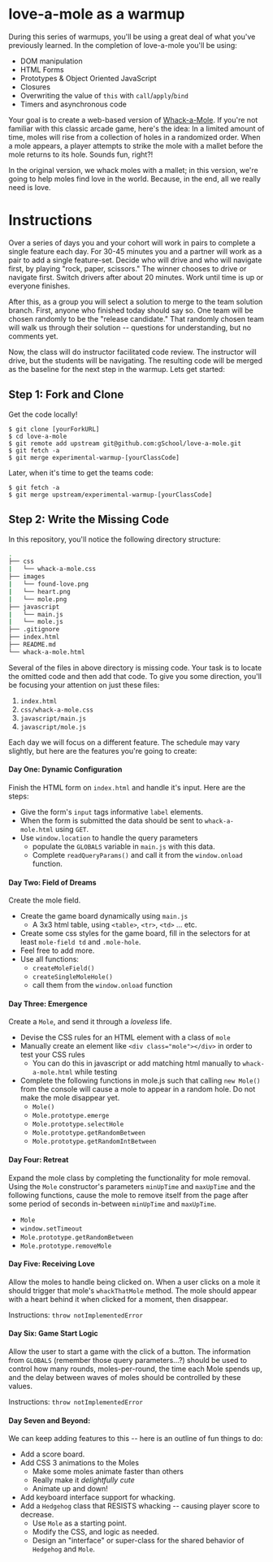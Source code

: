 # love-a-mole as a warmup

During this series of warmups, you'll be using a great deal of what you've previously learned. In the completion of love-a-mole you'll be using:

* DOM manipulation
* HTML Forms
* Prototypes & Object Oriented JavaScript
* Closures
* Overwriting the value of `this` with `call`/`apply`/`bind`
* Timers and asynchronous code

Your goal is to create a web-based version of [Whack-a-Mole][01]. If you're not familiar with this classic arcade game, here's the idea: In a limited amount of time, moles will rise from a collection of holes in a randomized order. When a mole appears, a player attempts to strike the mole with a mallet before the mole returns to its hole. Sounds fun, right?!

In the original version, we whack moles with a mallet; in this version, we're going to help moles find love in the world. Because, in the end, all we really need is love.

# Instructions

Over a series of days you and your cohort will work in pairs to complete a single feature each day. For 30-45 minutes you and a partner will work as a pair to add a single feature-set. Decide who will drive and who will navigate first, by playing "rock, paper, scissors." The winner chooses to drive or navigate first. Switch drivers after about 20 minutes. Work until time is up or everyone finishes.

After this, as a group you will select a solution to merge to the team solution branch. First, anyone who finished today should say so. One team will be chosen randomly to be the "release candidate." That randomly chosen team will walk us through their solution -- questions for understanding, but no comments yet.

 Now, the class will do instructor facilitated code review. The instructor will drive, but the students will be navigating. The resulting code will be merged as the baseline for the next step in the warmup. Lets get started:

## Step 1: Fork and Clone

Get the code locally!

```
$ git clone [yourForkURL]
$ cd love-a-mole
$ git remote add upstream git@github.com:gSchool/love-a-mole.git
$ git fetch -a
$ git merge experimental-warmup-[yourClassCode]
```

Later, when it's time to get the teams code:

```
$ git fetch -a
$ git merge upstream/experimental-warmup-[yourClassCode]
```


## Step 2: Write the Missing Code

In this repository, you'll notice the following directory structure:

```bash
.
├── css
|   └── whack-a-mole.css
├── images
|   └── found-love.png
|   └── heart.png
|   └── mole.png
├── javascript
|   └── main.js
|   └── mole.js
├── .gitignore
├── index.html
├── README.md
└── whack-a-mole.html

```

Several of the files in above directory is missing code. Your task is to locate the omitted code and then add that code. To give you some direction, you'll be focusing your attention on just these files:

1. `index.html`
2. `css/whack-a-mole.css`
3. `javascript/main.js`
4. `javascript/mole.js`

Each day we will focus on a different feature. The schedule may vary slightly, but here are the features you're going to create:

#### Day One: Dynamic Configuration

Finish the HTML form on `index.html` and handle it's input. Here are the steps:
  * Give the form's `input` tags informative `label` elements.
  * When the form is submitted the data should be sent to `whack-a-mole.html` using `GET`.
  * Use `window.location` to handle the query parameters
    * populate the `GLOBALS` variable in `main.js` with this data.
    * Complete `readQueryParams()` and call it from the `window.onload` function.


#### Day Two: Field of Dreams

Create the mole field.

* Create the game board dynamically using `main.js`
  * A 3x3 html table, using `<table>`, `<tr>`, `<td>` ... etc.
* Create some css styles for the game board, fill in the selectors for at least `mole-field td` and `.mole-hole`.
* Feel free to add more.
* Use all functions:
  * `createMoleField()`
  * `createSingleMoleHole()`
  * call them from the `window.onload` function

#### Day Three: Emergence

Create a `Mole`, and send it through a *loveless* life.

* Devise the CSS rules for an HTML element with a class of `mole`
* Manually create an element like `<div class="mole"></div>` in order to test your CSS rules
  * You can do this in javascript or add matching html manually to `whack-a-mole.html` while testing
* Complete the following functions in mole.js such that calling `new Mole()` from the console will cause a mole to appear in a random hole. Do not make the mole disappear yet.
  * `Mole()`
  * `Mole.prototype.emerge`
  * `Mole.prototype.selectHole`
  * `Mole.prototype.getRandomBetween`
  * `Mole.prototype.getRandomIntBetween`

#### Day Four: Retreat

Expand the mole class by completing the functionality for mole removal. Using the `Mole` constructor's parameters `minUpTime` and `maxUpTime` and the following functions, cause the mole to remove itself from the page after some period of seconds in-between `minUpTime` and `maxUpTime`.
  * `Mole`
  * `window.setTimeout`
  * `Mole.prototype.getRandomBetween`
  * `Mole.prototype.removeMole`


#### Day Five: Receiving Love

Allow the moles to handle being clicked on. When a user clicks on a mole it should trigger that mole's `whackThatMole` method. The mole should appear with a heart behind it when clicked for a moment, then disappear.

Instructions: `throw notImplementedError`

#### Day Six: Game Start Logic

Allow the user to start a game with the click of a button. The information from `GLOBALS` (remember those query parameters...?) should be used to control how many rounds, moles-per-round, the time each Mole spends up, and the delay between waves of moles should be controlled by these values.

Instructions: `throw notImplementedError`

#### Day Seven and Beyond:

We can keep adding features to this -- here is an outline of fun things to do:

* Add a score board.
* Add CSS 3 animations to the Moles
  * Make some moles animate faster than others
  * Really make it *delightfully cute*
  * Animate up and down!
* Add keyboard interface support for whacking.
* Add a `Hedgehog` class that RESISTS whacking -- causing player score to decrease.
  * Use `Mole` as a starting point.
  * Modify the CSS, and logic as needed.
  * Design an "interface" or super-class for the shared behavior of `Hedgehog` and `Mole`.


[00]: https://developer.mozilla.org/en-US/docs/Web/API/Document_Object_Model
[01]: https://en.wikipedia.org/wiki/Whac-A-Mole
